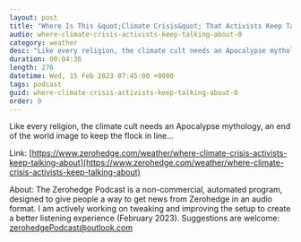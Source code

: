 ```yaml
---
layout: post
title: "Where Is This &quot;Climate Crisis&quot; That Activists Keep Talking About?"
audio: where-climate-crisis-activists-keep-talking-about-0
category: weather
desc: "Like every religion, the climate cult needs an Apocalypse mythology, an end of the world image to keep the flock in line..."
duration: 00:04:36
length: 276
datetime: Wed, 15 Feb 2023 07:45:00 +0000
tags: podcast
guid: where-climate-crisis-activists-keep-talking-about-0
order: 0
---
```

Like every religion, the climate cult needs an Apocalypse mythology, an end of the world image to keep the flock in line...

Link: [https://www.zerohedge.com/weather/where-climate-crisis-activists-keep-talking-about](https://www.zerohedge.com/weather/where-climate-crisis-activists-keep-talking-about)

About: The Zerohedge Podcast is a non-commercial, automated program, designed to give people a way to get news from Zerohedge in an audio format.  I am actively working on tweaking and improving the setup to create a better listening experience (February 2023).  Suggestions are welcome: [zerohedgePodcast@outlook.com](mailto:zerohedgePodcast@outlook.com)
